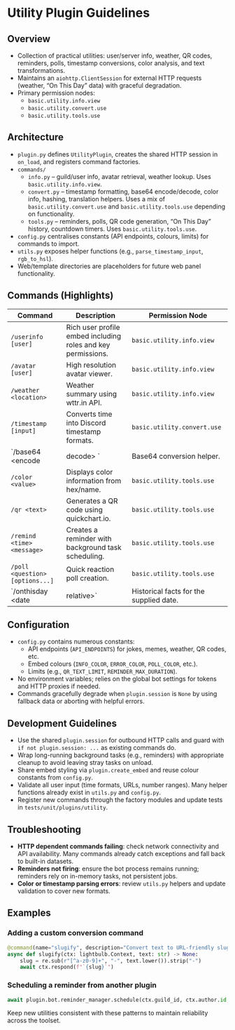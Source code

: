 # Utility Plugin Guidelines

## Overview
- Collection of practical utilities: user/server info, weather, QR codes, reminders, polls, timestamp conversions, color analysis,
  and text transformations.
- Maintains an `aiohttp.ClientSession` for external HTTP requests (weather, “On This Day” data) with graceful degradation.
- Primary permission nodes:
  - `basic.utility.info.view`
  - `basic.utility.convert.use`
  - `basic.utility.tools.use`

## Architecture
- `plugin.py` defines `UtilityPlugin`, creates the shared HTTP session in `on_load`, and registers command factories.
- `commands/`
  - `info.py` – guild/user info, avatar retrieval, weather lookup. Uses `basic.utility.info.view`.
  - `convert.py` – timestamp formatting, base64 encode/decode, color info, hashing, translation helpers. Uses a mix of
    `basic.utility.convert.use` and `basic.utility.tools.use` depending on functionality.
  - `tools.py` – reminders, polls, QR code generation, “On This Day” history, countdown timers. Uses `basic.utility.tools.use`.
- `config.py` centralises constants (API endpoints, colours, limits) for commands to import.
- `utils.py` exposes helper functions (e.g., `parse_timestamp_input`, `rgb_to_hsl`).
- Web/template directories are placeholders for future web panel functionality.

## Commands (Highlights)
| Command | Description | Permission Node |
| --- | --- | --- |
| `/userinfo [user]` | Rich user profile embed including roles and key permissions. | `basic.utility.info.view` |
| `/avatar [user]` | High resolution avatar viewer. | `basic.utility.info.view` |
| `/weather <location>` | Weather summary using wttr.in API. | `basic.utility.info.view` |
| `/timestamp [input]` | Converts time into Discord timestamp formats. | `basic.utility.convert.use` |
| `/base64 <encode|decode> <text>` | Base64 conversion helper. | `basic.utility.convert.use` |
| `/color <value>` | Displays color information from hex/name. | `basic.utility.tools.use` |
| `/qr <text>` | Generates a QR code using quickchart.io. | `basic.utility.tools.use` |
| `/remind <time> <message>` | Creates a reminder with background task scheduling. | `basic.utility.tools.use` |
| `/poll <question> [options...]` | Quick reaction poll creation. | `basic.utility.tools.use` |
| `/onthisday <date|relative>` | Historical facts for the supplied date. | `basic.utility.tools.use` |

## Configuration
- `config.py` contains numerous constants:
  - API endpoints (`API_ENDPOINTS`) for jokes, memes, weather, QR codes, etc.
  - Embed colours (`INFO_COLOR`, `ERROR_COLOR`, `POLL_COLOR`, etc.).
  - Limits (e.g., `QR_TEXT_LIMIT`, `REMINDER_MAX_DURATION`).
- No environment variables; relies on the global bot settings for tokens and HTTP proxies if needed.
- Commands gracefully degrade when `plugin.session` is `None` by using fallback data or aborting with helpful errors.

## Development Guidelines
- Use the shared `plugin.session` for outbound HTTP calls and guard with `if not plugin.session: ...` as existing commands do.
- Wrap long-running background tasks (e.g., reminders) with appropriate cleanup to avoid leaving stray tasks on unload.
- Share embed styling via `plugin.create_embed` and reuse colour constants from `config.py`.
- Validate all user input (time formats, URLs, number ranges). Many helper functions already exist in `utils.py` and `config.py`.
- Register new commands through the factory modules and update tests in `tests/unit/plugins/utility`.

## Troubleshooting
- **HTTP dependent commands failing**: check network connectivity and API availability. Many commands already catch exceptions and
  fall back to built-in datasets.
- **Reminders not firing**: ensure the bot process remains running; reminders rely on in-memory tasks, not persistent jobs.
- **Color or timestamp parsing errors**: review `utils.py` helpers and update validation to cover new formats.

## Examples
### Adding a custom conversion command
```python
@command(name="slugify", description="Convert text to URL-friendly slug", permission_node="basic.utility.convert.use")
async def slugify(ctx: lightbulb.Context, text: str) -> None:
    slug = re.sub(r"[^a-z0-9]+", "-", text.lower()).strip("-")
    await ctx.respond(f"`{slug}`")
```

### Scheduling a reminder from another plugin
```python
await plugin.bot.reminder_manager.schedule(ctx.guild_id, ctx.author.id, "Check the raid", delay=3600)
```

Keep new utilities consistent with these patterns to maintain reliability across the toolset.
